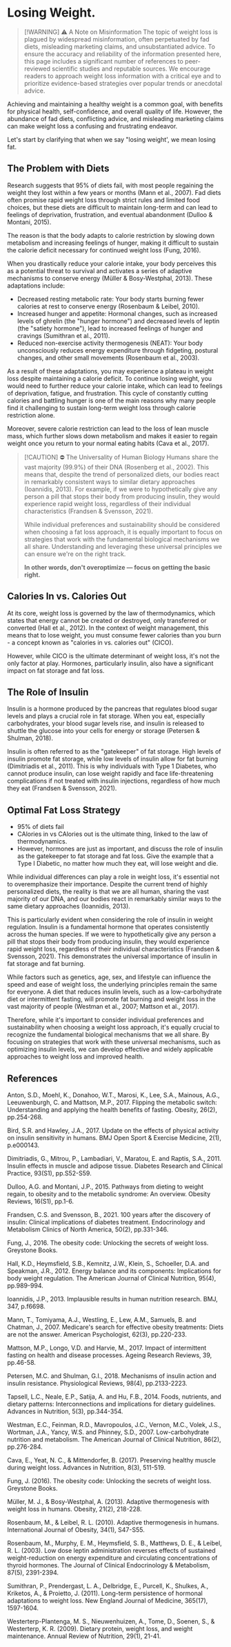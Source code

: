 # Losing Weight.

>[!WARNING] ⚠️ A Note on Misinformation
> The topic of weight loss is plagued by widespread misinformation, often perpetuated by fad diets, misleading marketing claims, and unsubstantiated advice. To ensure the accuracy and reliability of the information presented here, this page includes a significant number of references to peer-reviewed scientific studies and reputable sources. We encourage readers to approach weight loss information with a critical eye and to prioritize evidence-based strategies over popular trends or anecdotal advice.

Achieving and maintaining a healthy weight is a common goal, with benefits for physical health, self-confidence, and overall quality of life. However, the abundance of fad diets, conflicting advice, and misleading marketing claims can make weight loss a confusing and frustrating endeavor.

Let's start by clarifying that when we say "losing weight', we mean losing fat. 

## The Problem with Diets
Research suggests that 95% of diets fail, with most people regaining the weight they lost within a few years or months (Mann et al., 2007). Fad diets often promise rapid weight loss through strict rules and limited food choices, but these diets are difficult to maintain long-term and can lead to feelings of deprivation, frustration, and eventual abandonment (Dulloo & Montani, 2015).

The reason is that the body adapts to calorie restriction by slowing down metabolism and increasing feelings of hunger, making it difficult to sustain the calorie deficit necessary for continued weight loss (Fung, 2016).

When you drastically reduce your calorie intake, your body perceives this as a potential threat to survival and activates a series of adaptive mechanisms to conserve energy (Müller & Bosy-Westphal, 2013). These adaptations include:

- Decreased resting metabolic rate: Your body starts burning fewer calories at rest to conserve energy (Rosenbaum & Leibel, 2010).
- Increased hunger and appetite: Hormonal changes, such as increased levels of ghrelin (the "hunger hormone") and decreased levels of leptin (the "satiety hormone"), lead to increased feelings of hunger and cravings (Sumithran et al., 2011).
- Reduced non-exercise activity thermogenesis (NEAT): Your body unconsciously reduces energy expenditure through fidgeting, postural changes, and other small movements (Rosenbaum et al., 2003).

As a result of these adaptations, you may experience a plateau in weight loss despite maintaining a calorie deficit. To continue losing weight, you would need to further reduce your calorie intake, which can lead to feelings of deprivation, fatigue, and frustration. This cycle of constantly cutting calories and battling hunger is one of the main reasons why many people find it challenging to sustain long-term weight loss through calorie restriction alone.

Moreover, severe calorie restriction can lead to the loss of lean muscle mass, which further slows down metabolism and makes it easier to regain weight once you return to your normal eating habits (Cava et al., 2017).

>[!CAUTION] ⛔️  The Universality of Human Biology
> Humans share the vast majority  (99.9%) of their DNA (Rosenberg et al., 2002). This means that, despite the trend of personalized diets, our bodies react in remarkably consistent ways to similar dietary approaches (Ioannidis, 2013). For example, if we were to hypothetically give any person a pill that stops their body from producing insulin, they would experience rapid weight loss, regardless of their individual characteristics (Frandsen & Svensson, 2021).
>
> While individual preferences and sustainability should be considered when choosing a fat loss approach, it is equally important to focus on strategies that work with the fundamental biological mechanisms we all share. Understanding and leveraging these universal principles we can ensure we're on the right track.
> 
> **In other words, don't overoptimize — focus on getting the basic right.**


## Calories In vs. Calories Out

At its core, weight loss is governed by the law of thermodynamics, which states that energy cannot be created or destroyed, only transferred or converted (Hall et al., 2012). In the context of weight management, this means that to lose weight, you must consume fewer calories than you burn - a concept known as "calories in vs. calories out" (CICO).

However, while CICO is the ultimate determinant of weight loss, it's not the only factor at play. Hormones, particularly insulin, also have a significant impact on fat storage and fat loss.

## The Role of Insulin
Insulin is a hormone produced by the pancreas that regulates blood sugar levels and plays a crucial role in fat storage. When you eat, especially carbohydrates, your blood sugar levels rise, and insulin is released to shuttle the glucose into your cells for energy or storage (Petersen & Shulman, 2018).

Insulin is often referred to as the "gatekeeper" of fat storage. High levels of insulin promote fat storage, while low levels of insulin allow for fat burning (Dimitriadis et al., 2011). This is why individuals with Type 1 Diabetes, who cannot produce insulin, can lose weight rapidly and face life-threatening complications if not treated with insulin injections, regardless of how much they eat (Frandsen & Svensson, 2021).


## Optimal Fat Loss Strategy

- 95% of diets fail
- CAlories in vs CAlories out is the ultimate thing, linked to the law of thermodynamics.
- However, hormones are just as important, and discuss the role of insulin as the gatekeeper to fat storage and fat loss. Give the example that a Type I Diabetic, no matter how much they eat, will lose weight and die.

While individual differences can play a role in weight loss, it's essential not to overemphasize their importance. Despite the current trend of highly personalized diets, the reality is that we are all human, sharing the vast majority of our DNA, and our bodies react in remarkably similar ways to the same dietary approaches (Ioannidis, 2013).

This is particularly evident when considering the role of insulin in weight regulation. Insulin is a fundamental hormone that operates consistently across the human species. If we were to hypothetically give any person a pill that stops their body from producing insulin, they would experience rapid weight loss, regardless of their individual characteristics (Frandsen & Svensson, 2021). This demonstrates the universal importance of insulin in fat storage and fat burning.

While factors such as genetics, age, sex, and lifestyle can influence the speed and ease of weight loss, the underlying principles remain the same for everyone. A diet that reduces insulin levels, such as a low-carbohydrate diet or intermittent fasting, will promote fat burning and weight loss in the vast majority of people (Westman et al., 2007; Mattson et al., 2017).

Therefore, while it's important to consider individual preferences and sustainability when choosing a weight loss approach, it's equally crucial to recognize the fundamental biological mechanisms that we all share. By focusing on strategies that work with these universal mechanisms, such as optimizing insulin levels, we can develop effective and widely applicable approaches to weight loss and improved health.


## References

Anton, S.D., Moehl, K., Donahoo, W.T., Marosi, K., Lee, S.A., Mainous, A.G., Leeuwenburgh, C. and Mattson, M.P., 2017. Flipping the metabolic switch: Understanding and applying the health benefits of fasting. Obesity, 26(2), pp.254-268.

Bird, S.R. and Hawley, J.A., 2017. Update on the effects of physical activity on insulin sensitivity in humans. BMJ Open Sport & Exercise Medicine, 2(1), p.e000143.

Dimitriadis, G., Mitrou, P., Lambadiari, V., Maratou, E. and Raptis, S.A., 2011. Insulin effects in muscle and adipose tissue. Diabetes Research and Clinical Practice, 93(S1), pp.S52-S59.

Dulloo, A.G. and Montani, J.P., 2015. Pathways from dieting to weight regain, to obesity and to the metabolic syndrome: An overview. Obesity Reviews, 16(S1), pp.1-6.

Frandsen, C.S. and Svensson, B., 2021. 100 years after the discovery of insulin: Clinical implications of diabetes treatment. Endocrinology and Metabolism Clinics of North America, 50(2), pp.331-346.

Fung, J., 2016. The obesity code: Unlocking the secrets of weight loss. Greystone Books.

Hall, K.D., Heymsfield, S.B., Kemnitz, J.W., Klein, S., Schoeller, D.A. and Speakman, J.R., 2012. Energy balance and its components: Implications for body weight regulation. The American Journal of Clinical Nutrition, 95(4), pp.989-994.

Ioannidis, J.P., 2013. Implausible results in human nutrition research. BMJ, 347, p.f6698.

Mann, T., Tomiyama, A.J., Westling, E., Lew, A.M., Samuels, B. and Chatman, J., 2007. Medicare's search for effective obesity treatments: Diets are not the answer. American Psychologist, 62(3), pp.220-233.

Mattson, M.P., Longo, V.D. and Harvie, M., 2017. Impact of intermittent fasting on health and disease processes. Ageing Research Reviews, 39, pp.46-58.

Petersen, M.C. and Shulman, G.I., 2018. Mechanisms of insulin action and insulin resistance. Physiological Reviews, 98(4), pp.2133-2223.

Tapsell, L.C., Neale, E.P., Satija, A. and Hu, F.B., 2014. Foods, nutrients, and dietary patterns: Interconnections and implications for dietary guidelines. Advances in Nutrition, 5(3), pp.344-354.

Westman, E.C., Feinman, R.D., Mavropoulos, J.C., Vernon, M.C., Volek, J.S., Wortman, J.A., Yancy, W.S. and Phinney, S.D., 2007. Low-carbohydrate nutrition and metabolism. The American Journal of Clinical Nutrition, 86(2), pp.276-284.

Cava, E., Yeat, N. C., & Mittendorfer, B. (2017). Preserving healthy muscle during weight loss. Advances in Nutrition, 8(3), 511-519.

Fung, J. (2016). The obesity code: Unlocking the secrets of weight loss. Greystone Books.

Müller, M. J., & Bosy-Westphal, A. (2013). Adaptive thermogenesis with weight loss in humans. Obesity, 21(2), 218-228.

Rosenbaum, M., & Leibel, R. L. (2010). Adaptive thermogenesis in humans. International Journal of Obesity, 34(1), S47-S55.

Rosenbaum, M., Murphy, E. M., Heymsfield, S. B., Matthews, D. E., & Leibel, R. L. (2003). Low dose leptin administration reverses effects of sustained weight-reduction on energy expenditure and circulating concentrations of thyroid hormones. The Journal of Clinical Endocrinology & Metabolism, 87(5), 2391-2394.

Sumithran, P., Prendergast, L. A., Delbridge, E., Purcell, K., Shulkes, A., Kriketos, A., & Proietto, J. (2011). Long-term persistence of hormonal adaptations to weight loss. New England Journal of Medicine, 365(17), 1597-1604.

Westerterp-Plantenga, M. S., Nieuwenhuizen, A., Tome, D., Soenen, S., & Westerterp, K. R. (2009). Dietary protein, weight loss, and weight maintenance. Annual Review of Nutrition, 29(1), 21-41.

